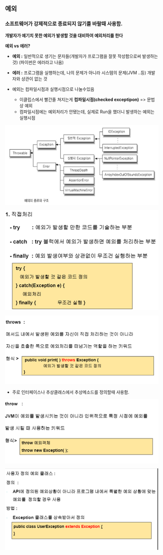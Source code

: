## 예외

### **소프트웨어가 강제적으로 종료되지 않기를 바랄때 사용함.**

**개발자가 예기치 못한 예외가 발생할 것을 대비하여 예외처리를 한다**

**예외 vs 에러?**

- **예외 :** 일반적으로 생기는 문자들(개발자가 프로그램을 잘못 작성함으로써 발생하는것) (파이썬은 에러라고 나옴)

- **에러 :** 프로그램을 실행하는데, 나의 문제가 아니라 시스템의 문제(JVM ..등) 개발자와 상관이 없는 것

- 예외는 컴파일시점과 실행시점으로 나눌수있음
  - 이클립스에서 빨간줄 쳐지는게 **컴파일시점(checked exceptipon)** => 문법상 예외
  - 컴파일시점에는 예외처리가 안됐는데, 실제로 Run을 했더니 발생하는 예외는 실행시점

![image-20210323150418237](image/image-20210323150418237.png)



![image-20210323151045016](image/image-20210323151045016.png)

![image-20210324094508600](image/image-20210324094508600.png)



- 주로 인터페이스나 추상클래스에서 추상메소드를 정의할때 사용함.

![image-20210324105208630](image/image-20210324105208630.png)

![image-20210324105217115](image/image-20210324105217115.png)

